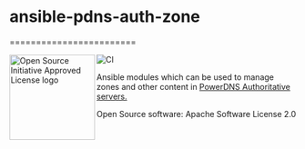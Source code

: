 # ansible-pdns-auth-zone
========================

<a href="https://opensource.org"><img height="150" align="left" src="https://opensource.org/files/OSIApprovedCropped.png" alt="Open Source Initiative Approved License logo"></a>
![CI](https://github.com/kpfleming/ansible-pdns-auth-zone/workflows/.github/workflows/ci.yml/badge.svg)

Ansible modules which can be used to manage zones and other content in
[PowerDNS Authoritative servers.](https://www.powerdns.com/auth.html)

Open Source software: Apache Software License 2.0
